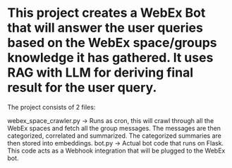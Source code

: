 # This project creates a WebEx Bot that will answer the user queries based on the WebEx space/groups knowledge it has gathered. It uses RAG with LLM for deriving final result for the user query.

The project consists of 2 files:

webex_space_crawler.py -> Runs as cron, this will crawl through all the WebEx spaces and fetch all the group messages. The messages are then categorized, correlated and summarized. The categorized summaries are then stored into embeddings.
bot.py -> Actual bot code that runs on Flask. This code acts as a Webhook integration that will be plugged to the WebEx bot.
